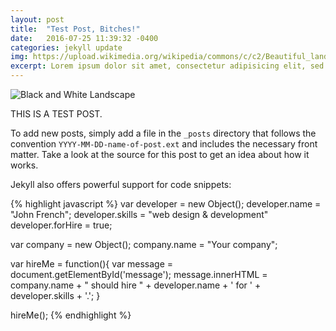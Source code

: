 ```yaml
---
layout: post
title:  "Test Post, Bitches!"
date:   2016-07-25 11:39:32 -0400
categories: jekyll update
img: https://upload.wikimedia.org/wikipedia/commons/c/c2/Beautiful_landscape_in_black_and_white,_Scotland_(5831890202).jpg
excerpt: Lorem ipsum dolor sit amet, consectetur adipisicing elit, sed do eiusmod tempor incididunt ut labore et dolore magna aliqua. Ut enim ad minim veniam, quis nostrud exercitation ullamco laboris nisi ut aliquip ex ea commodo consequat. Duis aute irure dolor in reprehenderit in voluptate velit esse cillum dolore eu fugiat nulla pariatur. Excepteur sint occaecat cupidatat non proident, sunt in culpa qui officia deserunt mollit anim id est laborum.
---
```


![Black and White Landscape](https://upload.wikimedia.org/wikipedia/commons/c/c2/Beautiful_landscape_in_black_and_white,_Scotland_(5831890202).jpg)

THIS IS A TEST POST.

To add new posts, simply add a file in the `_posts` directory that follows the convention `YYYY-MM-DD-name-of-post.ext` and includes the necessary front matter. Take a look at the source for this post to get an idea about how it works.

Jekyll also offers powerful support for code snippets:

{% highlight javascript %}
var developer = new Object();
developer.name = "John French";
developer.skills = "web design & development"
developer.forHire = true;

var company = new Object();
company.name = "Your company";

var hireMe = function(){
  var message = document.getElementById('message');
  message.innerHTML =
    company.name + " should hire " + developer.name
    + ' for ' + developer.skills + '.';
}

hireMe();
{% endhighlight %}


[jekyll-docs]: http://jekyllrb.com/docs/home
[jekyll-gh]:   https://github.com/jekyll/jekyll
[jekyll-talk]: https://talk.jekyllrb.com/
